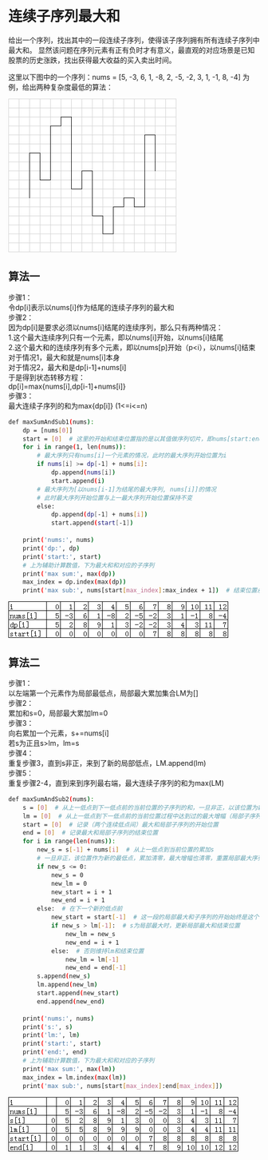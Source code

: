 # 连续子序列最大和

给出一个序列，找出其中的一段连续子序列，使得该子序列拥有所有连续子序列中最大和。
显然该问题在序列元素有正有负时才有意义，最直观的对应场景是已知股票的历史涨跌，找出获得最大收益的买入卖出时间。

这里以下图中的一个序列：nums = [5, -3, 6, 1, -8, 2, -5, -2, 3, 1, -1, 8, -4] 为例，给出两种复杂度最低的算法：

![alt text](https://github.com/meowmiji/subseries-max-sum/blob/master/images/series.png)

## 算法一

步骤1：   
令dp[i]表示以nums[i]作为结尾的连续子序列的最大和   
步骤2：   
因为dp[i]是要求必须以nums[i]结尾的连续序列，那么只有两种情况：   
    1.这个最大连续序列只有一个元素，即以nums[i]开始，以nums[i]结尾   
    2.这个最大和的连续序列有多个元素，即以nums[p]开始（p<i），以nums[i]结束   
对于情况1，最大和就是nums[i]本身   
对于情况2，最大和是dp[i-1]+nums[i]   
于是得到状态转移方程：   
dp[i]=max{nums[i],dp[i-1]+nums[i]}   
步骤3：   
最大连续子序列的和为max{dp[i]} (1<=i<=n)
	
```bash
def maxSumAndSub1(nums):
	dp = [nums[0]]
	start = [0]  # 这里的开始和结束位置指的是以其值做序列切片，即nums[start:end]
	for i in range(1, len(nums)):
		# 最大序列只有nums[i]一个元素的情况，此时的最大序列开始位置为i
		if nums[i] >= dp[-1] + nums[i]:
			dp.append(nums[i])
			start.append(i)
		# 最大序列为[以nums[i-1]为结尾的最大序列, nums[i]]的情况
		# 此时最大序列开始位置与上一最大序列开始位置保持不变
		else:
			dp.append(dp[-1] + nums[i])
			start.append(start[-1])

	print('nums:', nums)
	print('dp:', dp)
	print('start:', start)
	# 上为辅助计算数值，下为最大和和对应的子序列
	print('max sum:', max(dp))
	max_index = dp.index(max(dp))
	print('max sub:', nums[start[max_index]:max_index + 1])  # 结束位置永远是i+1，由dp的定义决定
```

![alt text](https://github.com/meowmiji/subseries-max-sum/blob/master/images/method_1_illustration.png)


## 算法二

步骤1：   
以左端第一个元素作为局部最低点，局部最大累加集合LM为[]   
步骤2：   
累加和s=0，局部最大累加lm=0   
步骤3：   
向右累加一个元素，s+=nums[i]   
若s为正且s>lm，lm=s   
步骤4：   
重复步骤3，直到s非正，来到了新的局部低点，LM.append(lm)   
步骤5：   
重复步骤2-4，直到来到序列最右端，最大连续子序列的和为max(LM)   

```bash
def maxSumAndSub2(nums):
	s = [0]  # 从上一低点到下一低点前的当前位置的子序列的和，一旦非正，以该位置为新的低点，同时s归零
	lm = [0]  # 从上一低点到下一低点前的当前位置过程中达到过的最大增幅（局部子序列和），local maximum
	start = [0]  # 记录（两个连续低点间）最大和局部子序列的开始位置
	end = [0]  # 记录最大和局部子序列的结束位置
	for i in range(len(nums)):
		new_s = s[-1] + nums[i]  # 从上一低点到当前位置的累加s
		# 一旦非正，该位置作为新的最低点，累加清零，最大增幅也清零，重置局部最大序列开始结束位置
		if new_s <= 0:
			new_s = 0
			new_lm = 0
			new_start = i + 1
			new_end = i + 1
		else:  # 在下一个新的低点前
			new_start = start[-1]  # 这一段的局部最大和子序列的开始始终是这个低点
			if new_s > lm[-1]:  # s为局部最大时，更新局部最大和结束位置
				new_lm = new_s
				new_end = i + 1
			else:  # 否则维持lm和结束位置
				new_lm = lm[-1]
				new_end = end[-1]
		s.append(new_s)
		lm.append(new_lm)
		start.append(new_start)
		end.append(new_end)

	print('nums:', nums)
	print('s:', s)
	print('lm:', lm)
	print('start:', start)
	print('end:', end)
	# 上为辅助计算数值，下为最大和和对应的子序列
	print('max sum:', max(lm))
	max_index = lm.index(max(lm))
	print('max sub:', nums[start[max_index]:end[max_index]])
```

![alt text](https://github.com/meowmiji/subseries-max-sum/blob/master/images/method_2_illustration.png)

